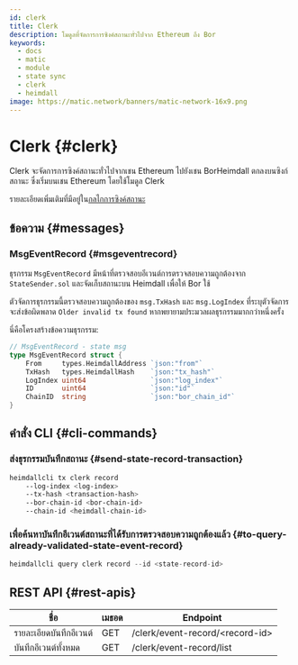 ```yaml
---
id: clerk
title: Clerk
description: โมดูลที่จัดการการซิงค์สถานะทั่วไปจาก Ethereum ถึง Bor
keywords:
  - docs
  - matic
  - module
  - state sync
  - clerk
  - heimdall
image: https://matic.network/banners/matic-network-16x9.png
---
```


# Clerk {#clerk}

Clerk จะจัดการการซิงค์สถานะทั่วไปจากเชน Ethereum ไปยังเชน BorHeimdall ตกลงบนซิงก์สถานะ ซึ่งเริ่มบนเชน Ethereum โดยใช้โมดูล Clerk

รายละเอียดเพิ่มเติมที่มีอยู่ใน[กลไกการซิงค์สถานะ](/docs/pos/bor/core_concepts.md#state-management-state-sync)

## ข้อความ {#messages}

### MsgEventRecord {#msgeventrecord}

ธุรกรรม `MsgEventRecord` มีหน้าที่ตรวจสอบอีเวนต์การตรวจสอบความถูกต้องจาก `StateSender.sol` และจัดเก็บสถานะบน Heimdall เพื่อให้ Bor ใช้

ตัวจัดการธุรกรรมนี้ตรวจสอบความถูกต้องของ `msg.TxHash` และ `msg.LogIndex` ที่ระบุตัวจัดการจะส่งข้อผิดพลาด `Older invalid tx found` หากพยายามประมวลผลธุรกรรมมากกว่าหนึ่งครั้ง

นี่คือโครงสร้างข้อความธุรกรรม:

```go
// MsgEventRecord - state msg
type MsgEventRecord struct {
	From     types.HeimdallAddress `json:"from"`
	TxHash   types.HeimdallHash    `json:"tx_hash"`
	LogIndex uint64                `json:"log_index"`
	ID       uint64                `json:"id"`
	ChainID  string                `json:"bor_chain_id"`
}
```

## คำสั่ง CLI {#cli-commands}

### ส่งธุรกรรมบันทึกสถานะ {#send-state-record-transaction}

```bash
heimdallcli tx clerk record
	--log-index <log-index>
	--tx-hash <transaction-hash>
	--bor-chain-id <bor-chain-id>
	--chain-id <heimdall-chain-id>
```

### เพื่อค้นหาบันทึกอีเวนต์สถานะที่ได้รับการตรวจสอบความถูกต้องแล้ว {#to-query-already-validated-state-event-record}

```go
heimdallcli query clerk record --id <state-record-id>
```

## REST API {#rest-apis}

| ชื่อ | เมธอด | Endpoint |
|----------------------|------|------------------|
| รายละเอียดบันทึกอีเวนต์ | GET | /clerk/event-record/<record-id\> |
| บันทึกอีเวนต์ทั้งหมด | GET | /clerk/event-record/list |
